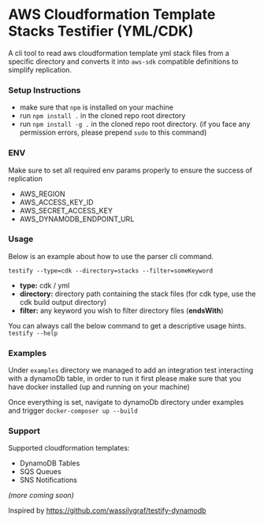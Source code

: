 # AWS Cloudformation Template Stacks Testifier (YML/CDK)

A cli tool to read aws cloudformation template yml stack files from a specific directory and converts it into `aws-sdk` compatible definitions to simplify replication.

### Setup Instructions
* make sure that `npm` is installed on your machine
* run `npm install .` in the cloned repo root directory
* run `npm install -g .` in the cloned repo root directory. (if you face any permission errors, please prepend `sudo` to this command)

### ENV
Make sure to set all required env params properly to ensure the success of replication

* AWS_REGION
* AWS_ACCESS_KEY_ID
* AWS_SECRET_ACCESS_KEY
* AWS_DYNAMODB_ENDPOINT_URL

### Usage
Below is an example about how to use the parser cli command.

`testify --type=cdk --directory=stacks --filter=someKeyword`
* **type:** cdk / yml
* **directory:** directory path containing the stack files (for cdk type, use the cdk build output directory)
* **filter:** any keyword you wish to filter directory files (**endsWith**) 

You can always call the below command to get a descriptive usage hints.
`testify --help`

### Examples
Under `examples` directory we managed to add an integration test interacting with a dynamoDb table, in order to run
it first please make sure that you have docker installed (up and running on your machine)

Once everything is set, navigate to dynamoDb directory under examples and trigger
`docker-composer up --build`

### Support
Supported cloudformation templates:
* DynamoDB Tables
* SQS Queues
* SNS Notifications

_(more coming soon)_

Inspired by https://github.com/wassilygraf/testify-dynamodb
